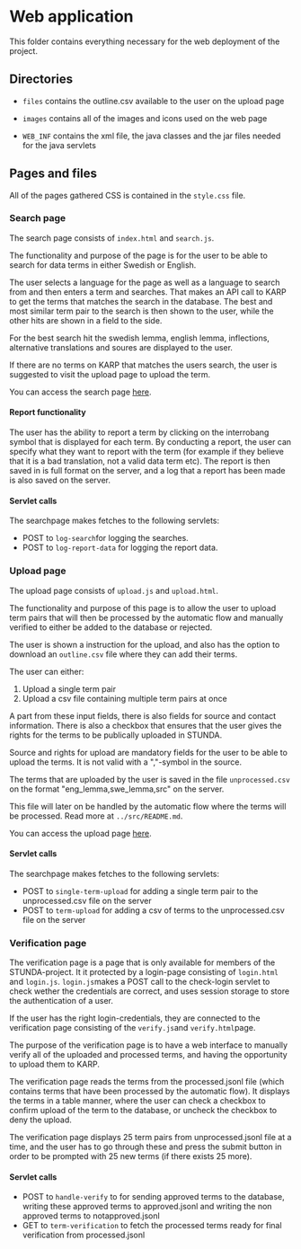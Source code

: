 # Web application
This folder contains everything necessary for the web deployment of the project.

## Directories
- `files` contains the outline.csv available to the user on the upload page

- `images` contains all of the images and icons used on the web page

- `WEB_INF` contains the xml file, the java classes and the jar files needed for the java servlets

## Pages and files
All of the pages gathered CSS is contained in the `style.css` file.

### Search page
The search page consists of `index.html` and `search.js`.

The functionality and purpose of the page is for the user to be able to search for data terms in either Swedish or English.

The user selects a language for the page as well as a language to search from and then enters a term and searches. That makes an API call to KARP to get the terms that matches the search in the database. The best and most similar term pair to the search is then shown to the user, while the other hits are shown in a field to the side.

For the best search hit the swedish lemma, english lemma, inflections, alternative translations and soures are displayed to the user.

If there are no terms on KARP that matches the users search, the user is suggested to visit the upload page to upload the term.

You can access the search page [here](https://folkets-lexikon.csc.kth.se/stunda/).

#### Report functionality
The user has the ability to report a term by clicking on the interrobang symbol that is displayed for each term. By conducting a report, the user can specify what they want to report with the term (for example if they believe that it is a bad translation, not a valid data term etc). The report is then saved in is full format on the server, and a log that a report has been made is also saved on the server.

#### Servlet calls
The searchpage makes fetches to the following servlets:
- POST to `log-search`for logging the searches. 
- POST to `log-report-data` for logging the report data.

### Upload page
The upload page consists of `upload.js` and `upload.html`.

The functionality and purpose of this page is to allow the user to upload term pairs that will then be processed by the automatic flow and manually verified to either be added to the database or rejected.

The user is shown a instruction for the upload, and also has the option to download an `outline.csv` file where they can add their terms.

The user can either:
1. Upload a single term pair
2. Upload a csv file containing multiple term pairs at once

A part from these input fields, there is also fields for source and contact information. There is also a checkbox that ensures that the user gives the rights for the terms to be publically uploaded in STUNDA.

Source and rights for upload are mandatory fields for the user to be able to upload the terms. It is not valid with a ","-symbol in the source.

The terms that are uploaded by the user is saved in the file `unprocessed.csv` on the format "eng_lemma,swe_lemma,src" on the server.

This file will later on be handled by the automatic flow where the terms will be processed. Read more at `../src/README.md`.

You can access the upload page [here](https://folkets-lexikon.csc.kth.se/stunda/upload.html).

#### Servlet calls
The searchpage makes fetches to the following servlets:
- POST to `single-term-upload` for adding a single term pair to the unprocessed.csv file on the server
- POST to `term-upload` for adding a csv of terms to the unprocessed.csv file on the server

### Verification page
The verification page is a page that is only available for members of the STUNDA-project. It it protected by a login-page consisting of `login.html` and `login.js`. `login.js`makes a POST call to the check-login servlet to check wether the credentials are correct, and uses session storage to store the authentication of a user. 

If the user has the right login-credentials, they are connected to the verification page consisting of the `verify.js`and `verify.html`page.

The purpose of the verification page is to have a web interface to manually verify all of the uploaded and processed terms, and having the opportunity to upload them to KARP.

The verification page reads the terms from the processed.jsonl file (which contains terms that have been processed by the automatic flow). It displays the terms in a table manner, where the user can check a checkbox to confirm upload of the term to the database, or uncheck the checkbox to deny the upload.

The verification page displays 25 term pairs from unprocessed.jsonl file at a time, and the user has to go through these and press the submit button in order to be prompted with 25 new terms (if there exists 25 more).

#### Servlet calls
- POST to `handle-verify` to for sending approved terms to the database, writing these approved terms to approved.jsonl and writing the non approved terms to notapproved.jsonl
- GET to `term-verification` to fetch the processed terms ready for final verification from processed.jsonl